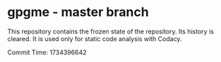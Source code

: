 # gpgme - master branch

This repository contains the frozen state of the repository.
Its history is cleared. It is used only for static code
analysis with Codacy.

Commit Time: 1734396642
